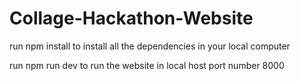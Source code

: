 # Collage-Hackathon-Website


run npm install to install all the dependencies in your local computer


run npm run dev to run the website in local host port number 8000
